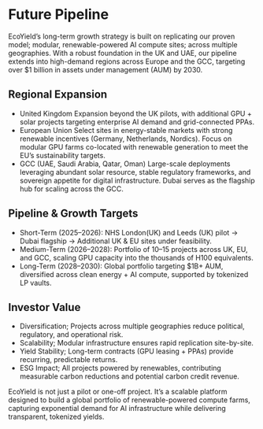 # Future Pipeline

EcoYield’s long-term growth strategy is built on replicating our proven model; modular, renewable-powered AI compute sites; across multiple geographies. With a robust foundation in the UK and UAE, our pipeline extends into high-demand regions across Europe and the GCC, targeting over $1 billion in assets under management (AUM) by 2030.

## Regional Expansion

* United Kingdom Expansion beyond the UK pilots, with additional GPU + solar projects targeting enterprise AI demand and grid-connected PPAs.
* European Union Select sites in energy-stable markets with strong renewable incentives (Germany, Netherlands, Nordics). Focus on modular GPU farms co-located with renewable generation to meet the EU’s sustainability targets.
* GCC (UAE, Saudi Arabia, Qatar, Oman) Large-scale deployments leveraging abundant solar resource, stable regulatory frameworks, and sovereign appetite for digital infrastructure. Dubai serves as the flagship hub for scaling across the GCC.

## Pipeline & Growth Targets

* Short-Term (2025–2026): NHS London(UK) and Leeds (UK) pilot → Dubai flagship → Additional UK & EU sites under feasibility.
* Medium-Term (2026–2028): Portfolio of 10–15 projects across UK, EU, and GCC, scaling GPU capacity into the thousands of H100 equivalents.
* Long-Term (2028–2030): Global portfolio targeting $1B+ AUM, diversified across clean energy + AI compute, supported by tokenized LP vaults.

## Investor Value

* Diversification; Projects across multiple geographies reduce political, regulatory, and operational risk.
* Scalability; Modular infrastructure ensures rapid replication site-by-site.
* Yield Stability; Long-term contracts (GPU leasing + PPAs) provide recurring, predictable returns.
* ESG Impact; All projects powered by renewables, contributing measurable carbon reductions and potential carbon credit revenue.

EcoYield is not just a pilot or one-off project. It’s a scalable platform designed to build a global portfolio of renewable-powered compute farms, capturing exponential demand for AI infrastructure while delivering transparent, tokenized yields.
